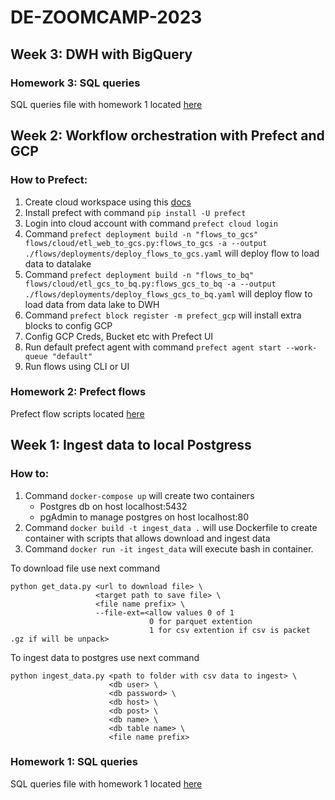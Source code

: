 # DE-ZOOMCAMP-2023

## Week 3: DWH with BigQuery
### Homework 3: SQL queries
SQL queries file with homework 1 located [here](sql/bq.sql)
## Week 2: Workflow orchestration with Prefect and GCP
### How to Prefect:
1. Create cloud workspace using this [docs](https://docs.prefect.io/ui/cloud-quickstart/)
2. Install prefect with command ```pip install -U prefect```
3. Login into cloud account with command ```prefect cloud login```
5. Command ```prefect deployment build -n "flows_to_gcs" flows/cloud/etl_web_to_gcs.py:flows_to_gcs -a --output ./flows/deployments/deploy_flows_to_gcs.yaml``` will deploy flow to load data to datalake
6. Command ```prefect deployment build -n "flows_to_bq" flows/cloud/etl_gcs_to_bq.py:flows_gcs_to_bq -a --output ./flows/deployments/deploy_flows_gcs_to_bq.yaml``` will deploy flow to load data from data lake to DWH
7. Command ```prefect block register -m prefect_gcp``` will install extra blocks to config GCP
8. Config GCP Creds, Bucket etc with Prefect UI
9. Run default prefect agent with command ```prefect agent start --work-queue "default"```
10. Run flows using CLI or UI
### Homework 2: Prefect flows
Prefect flow scripts located [here](flows)
## Week 1: Ingest data to local Postgress
### How to:
1. Command ```docker-compose up``` will create two containers
   - Postgres db on host localhost:5432
   - pgAdmin to manage postgres on host localhost:80
2. Command ```docker build -t ingest_data .``` will use Dockerfile to create container with scripts that allows download and ingest data
3. Command ```docker run -it ingest_data``` will execute bash in container.
   
  To download file use next command
   ```
   python get_data.py <url to download file> \
                      <target path to save file> \
                      <file name prefix> \
                      --file-ext=<allow values 0 of 1
                                  0 for parquet extention
                                  1 for csv extention if csv is packet .gz if will be unpack>
   ```

   To ingest data to postgres use next command

   ```
   python ingest_data.py <path to folder with csv data to ingest> \
                         <db user> \
                         <db password> \
                         <db host> \
                         <db post> \
                         <db name> \
                         <db table name> \
                         <file name prefix>
   ```
### Homework 1: SQL queries
SQL queries file with homework 1 located [here](sql/ny_taxi.sql)